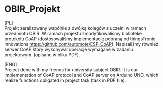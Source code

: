 # OBIR_Projekt

[PL]\
Projekt zeralizowany wspólnie z dwójką kolegów z uczelni w ramach przedmiotu OBIR. W ramach projektu zmodyfikowaliśmy biblioteke protokołu CoAP (dostosowaliśmy implementację pobraną od thingsTronic Innovations https://github.com/automote/ESP-CoAP). Napisaliśmy również serwer CoAP który wykonywał operacje wymagane w zadaniu projektowym. (opisane w pliku PDF).

[ENG]\
Project done with my friends for university subject OBIR. It is our implementation of CoAP protocol and CoAP server on Arduino UNO,
which realize functions obligated in project task (task in PDF file). 
